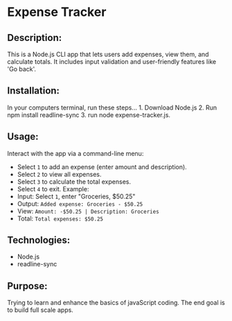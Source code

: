 # Expense Tracker
## Description: 
This is a Node.js CLI app that lets users add expenses, view them, and calculate totals. It includes input validation and user-friendly features like 'Go back'.
## Installation: 
In your computers terminal, run these steps... 1. Download Node.js 2. Run npm install readline-sync 3. run node expense-tracker.js. 
## Usage:
Interact with the app via a command-line menu:
- Select `1` to add an expense (enter amount and description).
- Select `2` to view all expenses.
- Select `3` to calculate the total expenses.
- Select `4` to exit.
Example:
- Input: Select `1`, enter "Groceries, $50.25"
- Output: `Added expense: Groceries - $50.25`
- View: `Amount: -$50.25 | Description: Groceries`
- Total: `Total expenses: $50.25`
## Technologies:
- Node.js
- readline-sync
## Purpose:
Trying to learn and enhance the basics of javaScript coding. The end goal is to build full scale apps.